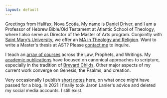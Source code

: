 ```yaml
---
layout: default
---
```


<div class="lead pretty-links">

Greetings from Halifax, Nova Scotia. My name is [Daniel Driver](about/), and I am a Professor of Hebrew Bible/Old Testament at Atlantic School of Theology, where I also serve as Director of the Master of Arts program.
Conjointly with [Saint Mary’s University](https://www.smu.ca/academics/m-a-theology.html), we offer an [MA in Theology and Religion](https://www.astheology.ns.ca/future/graduate/ma-theology-religious-studies.html).
Want to write a Master's thesis at AST? Please [contact me](about/#contact) to inquire.

I teach an [array of courses](courses/) across the Law, Prophets, and Writings.
My [academic publications](work/) have focused on canonical approaches to scripture, especially in the tradition of [Brevard Childs](bsc/).
Other major aspects of my current work converge on Genesis, the Psalms, and creation.

Very occasionally I publish [short notes](notes/) here, on what once might have passed for a blog. In 2021 I finally took Jaron Lanier's advice and deleted my social media accounts. I still exist.

</div>
